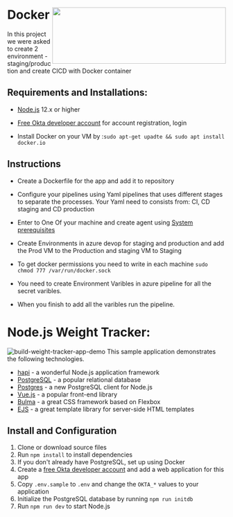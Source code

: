 
# Docker    <img src="https://www.docker.com/sites/default/files/d8/styles/role_icon/public/2019-07/horizontal-logo-monochromatic-white.png?itok=SBlK2TGU" width="400" height="130" align="right"/>

In this project we were asked to create 2 environment - staging/production
and create CICD with Docker container

## Requirements and Installations:
- [Node.js](https://nodejs.org/) 12.x or higher

- [Free Okta developer account](https://developer.okta.com/) for account
  registration, login

- Install Docker on your VM by :`sudo apt-get upadte && sudo apt install docker.io`

## Instructions
- Create a Dockerfile for the app and add it to repository
 
- Configure your pipelines using Yaml pipelines that uses different stages to separate the processes.
  Your Yaml need to consists from: CI, CD staging and CD production
  
- Enter to One Of your machine and create agent using  [System prerequisites](https://docs.microsoft.com/en-us/azure/devops/pipelines/agents/v2-windows?view=azure-devops#check-prerequisites)

- Create Environments in azure devop for staging and production  and add the Prod VM to the Production and staging VM to Staging

- To get docker permissions you need to write in each machine `sudo chmod 777 /var/run/docker.sock`

- You need to create Environment Varibles in azure pipeline for all the secret varibles.

- When you finish to add all the varibles run the pipeline.
  




# Node.js Weight Tracker:

![build-weight-tracker-app-demo](https://user-images.githubusercontent.com/83014719/137505630-ccf4c3f4-6e06-4778-b414-830d6bb23f99.gif)
This sample application demonstrates the following technologies.
- [hapi](https://hapi.dev) - a wonderful Node.js application framework
- [PostgreSQL](https://www.postgresql.org/) - a popular relational database
- [Postgres](https://github.com/porsager/postgres) - a new PostgreSQL client for Node.js
- [Vue.js](https://vuejs.org/) - a popular front-end library
- [Bulma](https://bulma.io/) - a great CSS framework based on Flexbox
- [EJS](https://ejs.co/) - a great template library for server-side HTML templates

## Install and Configuration
1. Clone or download source files
1. Run `npm install` to install dependencies
1. If you don't already have PostgreSQL, set up using Docker
1. Create a [free Okta developer account](https://developer.okta.com/) and add a web application for this app
1. Copy `.env.sample` to `.env` and change the `OKTA_*` values to your application
1. Initialize the PostgreSQL database by running `npm run initdb`
1. Run `npm run dev` to start Node.js
